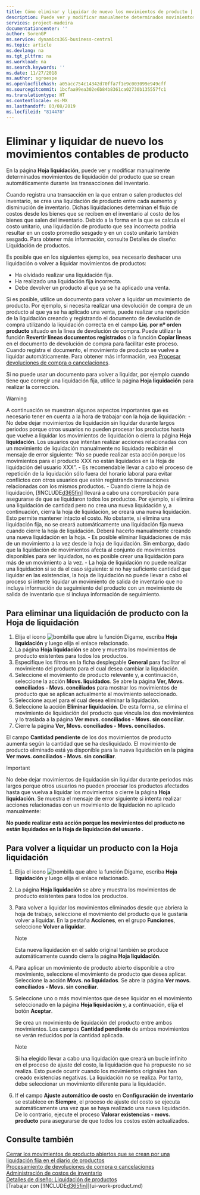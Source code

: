 ```yaml
---
title: Cómo eliminar y liquidar de nuevo los movimientos de producto | Documentos de Microsoft
description: Puede ver y modificar manualmente determinados movimientos de liquidación del producto que se crean automáticamente durante las transacciones del inventario.
services: project-madeira
documentationcenter: ''
author: SorenGP
ms.service: dynamics365-business-central
ms.topic: article
ms.devlang: na
ms.tgt_pltfrm: na
ms.workload: na
ms.search.keywords: ''
ms.date: 11/27/2018
ms.author: sgroespe
ms.openlocfilehash: a05acc754c14342d70ffa7f1e9c003099e949cff
ms.sourcegitcommit: 1bcfaa99ea302e6b84b8361ca02730b135557fc1
ms.translationtype: HT
ms.contentlocale: es-MX
ms.lasthandoff: 03/08/2019
ms.locfileid: "814478"
---
```

# <a name="remove-and-reapply-item-ledger-entries"></a>Eliminar y liquidar de nuevo los movimientos contables de producto
En la página **Hoja liquidación**, puede ver y modificar manualmente determinados movimientos de liquidación del producto que se crean automáticamente durante las transacciones del inventario.  

Cuando registra una transacción en la que entran o salen productos del inventario, se crea una liquidación de producto entre cada aumento y disminución de inventario. Dichas liquidaciones determinan el flujo de costos desde los bienes que se reciben en el inventario al costo de los bienes que salen del inventario. Debido a la forma en la que se calcula el costo unitario, una liquidación de producto que sea incorrecta podría resultar en un costo promedio sesgado y en un costo unitario también sesgado. Para obtener más información, consulte Detalles de diseño: Liquidación de productos.

Es posible que en los siguientes ejemplos, sea necesario deshacer una liquidación o volver a liquidar movimientos de productos:

- Ha olvidado realizar una liquidación fija.
- Ha realizado una liquidación fija incorrecta.
- Debe devolver un producto al que ya se ha aplicado una venta.

Si es posible, utilice un documento para volver a liquidar un movimiento de producto. Por ejemplo, si necesita realizar una devolución de compra de un producto al que ya se ha aplicado una venta, puede realizar una repetición de la liquidación creando y registrando el documento de devolución de compra utilizando la liquidación correcta en el campo **Liq. por nº orden producto** situado en la línea de devolución de compra. Puede utilizar la función **Revertir líneas documentos registrados** o la función **Copiar líneas** en el documento de devolución de compra para facilitar este proceso. Cuando registra el documento, el movimiento de producto se vuelve a liquidar automáticamente. Para obtener más información, vea [Procesar devoluciones de compra o cancelaciones](purchasing-how-process-purchase-returns-cancellations.md).

Si no puede usar un documento para volver a liquidar, por ejemplo cuando tiene que corregir una liquidación fija, utilice la página **Hoja liquidación** para realizar la corrección.

> [!Warning]  
> A continuación se muestran algunos aspectos importantes que es necesario tener en cuenta a la hora de trabajar con la hoja de liquidación:
    - No debe dejar movimientos de liquidación sin liquidar durante largos periodos porque otros usuarios no pueden procesar los productos hasta que vuelve a liquidar los movimientos de liquidación o cierra la página **Hoja liquidación**. Los usuarios que intentan realizar acciones relacionadas con un movimiento de liquidación manualmente no liquidado recibirán el mensaje de error siguiente: “No se puede realizar esta acción porque los movimientos para el producto XXX no están liquidados en la Hoja de liquidación del usuario XXX”.
    - Es recomendable llevar a cabo el proceso de repetición de la liquidación sólo fuera del horario laboral para evitar conflictos con otros usuarios que estén registrando transacciones relacionadas con los mismos productos.
    - Cuando cierre la hoja de liquidación, [!INCLUDE[d365fin](includes/d365fin_md.md)] llevará a cabo una comprobación para asegurarse de que se liquidaron todos los productos. Por ejemplo, si elimina una liquidación de cantidad pero no crea una nueva liquidación y, a continuación, cierra la hoja de liquidación, se creará una nueva liquidación. Esto permite mantener intacto el costo. No obstante, si elimina una liquidación fija, no se creará automáticamente una liquidación fija nueva cuando cierre la hoja de liquidación. Deberá hacerlo manualmente creando una nueva liquidación en la hoja.
    - Es posible eliminar liquidaciones de más de un movimiento a la vez desde la hoja de liquidación. Sin embargo, dado que la liquidación de movimientos afecta al conjunto de movimientos disponibles para ser liquidados, no es posible crear una liquidación para más de un movimiento a la vez.
    - La hoja de liquidación no puede realizar una liquidación si se da el caso siguiente: si no hay suficiente cantidad que liquidar en las existencias, la hoja de liquidación no puede llevar a cabo el proceso si intente liquidar un movimiento de salida de inventario que no incluya información de seguimiento del producto con un movimiento de salida de inventario que sí incluya información de seguimiento.

## <a name="to-remove-an-item-application-by-using-the-application-worksheet"></a>Para eliminar una liquidación de producto con la Hoja de liquidación  
1.  Elija el icono ![bombilla que abre la función Dígame](media/ui-search/search_small.png "Dígame que desea hacer"), escriba **Hoja liquidación** y luego elija el enlace relacionado.  
2.  La página **Hoja liquidación** se abre y muestra los movimientos de producto existentes para todos los productos.  
3.  Especifique los filtros en la ficha desplegable **General** para facilitar el movimiento del producto para el cual desea cambiar la liquidación.  
4.  Seleccione el movimiento de producto relevante y, a continuación, seleccione la acción **Movs. liquidados**. Se abre la página **Ver, Movs. conciliados - Movs. conciliados** para mostrar los movimientos de producto que se aplican actualmente al movimiento seleccionado.  
5.  Seleccione aquel para el cual desea eliminar la liquidación.  
6.  Seleccione la acción **Eliminar liquidación**. De esta forma, se elimina el movimiento de liquidación del producto que vincula los dos movimientos y lo traslada a la página **Ver movs. conciliados - Movs. sin conciliar**.  
7.  Cierre la página **Ver, Movs. conciliados - Movs. conciliados**.  

 El campo **Cantidad pendiente** de los dos movimientos de producto aumenta según la cantidad que se ha desliquidado. El movimiento de producto eliminado está ya disponible para la nueva liquidación en la página **Ver movs. conciliados - Movs. sin conciliar**.  

> [!IMPORTANT]  
>  No debe dejar movimientos de liquidación sin liquidar durante periodos más largos porque otros usuarios no pueden procesar los productos afectados hasta que vuelva a liquidar los movimientos o cierre la página **Hoja liquidación**. Se muestra el mensaje de error siguiente si intenta realizar acciones relacionadas con un movimiento de liquidación no aplicado manualmente:  
>   
>  **No puede realizar esta acción porque los movimientos del producto <item> no están liquidados en la Hoja de liquidación del usuario <user>.**  

## <a name="to-reapply-an-item-application-by-using-the-application-worksheet"></a>Para volver a liquidar un producto con la Hoja liquidación  
1.  Elija el icono ![bombilla que abre la función Dígame](media/ui-search/search_small.png "Dígame que desea hacer"), escriba **Hoja liquidación** y luego elija el enlace relacionado.  
2.  La página **Hoja liquidación** se abre y muestra los movimientos de producto existentes para todos los productos.  
3.  Para volver a liquidar los movimientos eliminados desde que abriera la hoja de trabajo, seleccione el movimiento del producto que le gustaría volver a liquidar. En la pestaña **Acciones**, en el grupo **Funciones**, seleccione **Volver a liquidar**.  

    > [!NOTE]  
    >  Esta nueva liquidación en el saldo original también se produce automáticamente cuando cierra la página **Hoja liquidación**.  
4.  Para aplicar un movimiento de producto abierto disponible a otro movimiento, seleccione el movimiento de producto que desea aplicar. Seleccione la acción **Movs. no liquidados**. Se abre la página **Ver movs. conciliados - Movs. sin conciliar**.  
5.  Seleccione uno o más movimientos que desee liquidar en el movimiento seleccionado en la página **Hoja liquidación** y, a continuación, elija el botón **Aceptar**.  

     Se crea un movimiento de liquidación del producto entre ambos movimientos. Los campos **Cantidad pendiente** de ambos movimientos se verán reducidos por la cantidad aplicada.  

    > [!NOTE]  
    >  Si ha elegido llevar a cabo una liquidación que creará un bucle infinito en el proceso de ajuste del costo, la liquidación que ha propuesto no se realiza. Esto puede ocurrir cuando los movimientos originales han creado existencias negativas. La liquidación no se realiza. Por tanto, debe seleccionar un movimiento diferente para la liquidación.  
6.  If el campo **Ajuste automático de costo** en **Configuración de inventario** se establece en **Siempre**, el proceso de ajuste del costo se ejecuta automáticamente una vez que se haya realizado una nueva liquidación. De lo contrario, ejecute el proceso **Valorar existencias - movs. producto** para asegurarse de que todos los costos estén actualizados.  

## <a name="see-also"></a>Consulte también  
[Cerrar los movimientos de producto abiertos que se crean por una liquidación fija en el diario de productos](finance-how-to-close-open-item-ledger-entries-resulting-from-fixed-application-in-the-item-journal.md)  
 [Procesamiento de devoluciones de compra o cancelaciones](purchasing-how-process-purchase-returns-cancellations.md)  
 [Administración de costos de inventario](finance-manage-inventory-costs.md)   
 [Detalles de diseño: Liquidación de productos](design-details-item-application.md)  
 [Trabajar con [!INCLUDE[d365fin](includes/d365fin_md.md)]](ui-work-product.md)

